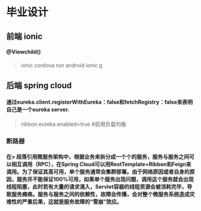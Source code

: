 # 毕业设计
## 前端 ionic
#### @Viewchild()
> ionic cordova run android
> ionic g

## 后端 spring cloud
#### 通过eureka.client.registerWithEureka：false和fetchRegistry：false来表明自己是一个eureka server.
#### 
> ribbon.eureka.enabled=true #启用负载均衡
### 断路器
#### 在> 段落引用微服务架构中，根据业务来拆分成一个个的服务，服务与服务之间可以相互调用（RPC），在Spring Cloud可以用RestTemplate+Ribbon和Feign来调用。为了保证其高可用，单个服务通常会集群部署。由于网络原因或者自身的原因，服务并不能保证100%可用，如果单个服务出现问题，调用这个服务就会出现线程阻塞，此时若有大量的请求涌入，Servlet容器的线程资源会被消耗完毕，导致服务瘫痪。服务与服务之间的依赖性，故障会传播，会对整个微服务系统造成灾难性的严重后果，这就是服务故障的“雪崩”效应。